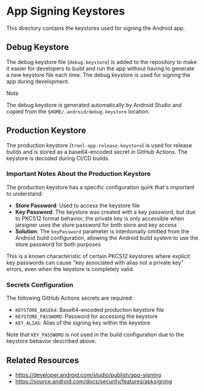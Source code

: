 # App Signing Keystores

This directory contains the keystores used for signing the Android app.

## Debug Keystore

The debug keystore file (`debug.keystore`) is added to the repository to make it easier for developers to build and run
the app without having to generate a new keystore file each time. The debug keystore is used for
signing the app during development.

> [!NOTE]  
> The debug keystore is generated automatically by Android Studio
> and copied from the `$HOME/.android/debug.keystore` location.

## Production Keystore

The production keystore (`trmnl-app-release.keystore`) is used for release builds and is stored as a base64-encoded secret in GitHub Actions. The keystore is decoded during CI/CD builds.

### Important Notes About the Production Keystore

The production keystore has a specific configuration quirk that's important to understand:

- **Store Password**: Used to access the keystore file
- **Key Password**: The keystore was created with a key password, but due to PKCS12 format behavior, the private key is only accessible when jarsigner uses the store password for both store and key access
- **Solution**: The `keyPassword` parameter is intentionally omitted from the Android build configuration, allowing the Android build system to use the store password for both purposes

This is a known characteristic of certain PKCS12 keystores where explicit key passwords can cause "key associated with alias not a private key" errors, even when the keystore is completely valid.

### Secrets Configuration

The following GitHub Actions secrets are required:
- `KEYSTORE_BASE64`: Base64-encoded production keystore file
- `KEYSTORE_PASSWORD`: Password for accessing the keystore
- `KEY_ALIAS`: Alias of the signing key within the keystore

Note that `KEY_PASSWORD` is not used in the build configuration due to the keystore behavior described above.

## Related Resources
- https://developer.android.com/studio/publish/app-signing
- https://source.android.com/docs/security/features/apksigning